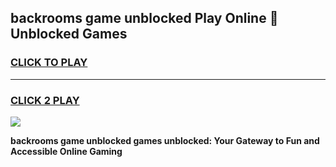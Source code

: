
## backrooms game unblocked Play Online 👋 Unblocked Games
<h3>
<a href="https://premium.freeplayer.one?title=backrooms_game_unblocked&ref=19F">CLICK TO PLAY</a></h3>
<hr>

<h3>
<a href="https://premium.freeplayer.one?title=backrooms_game_unblocked&ref=19F">CLICK 2 PLAY</a>
  
</h3>

<a href="https://premium.freeplayer.one?title=backrooms_game_unblocked&ref=19F"><img src="https://clearcache.store/games.png"></a>


**backrooms game unblocked games unblocked: Your Gateway to Fun and Accessible Online Gaming**
